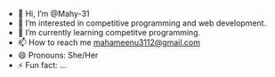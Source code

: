 - 👋 Hi, I’m @Mahy-31
- 👀 I’m interested in competitive programming and web development.
- 🌱 I’m currently learning competitve programming.
- 📫 How to reach me mahameenu3112@gmail.com
- 😄 Pronouns: She/Her
- ⚡ Fun fact: ...

<!---
Mahy-31/Mahy-31 is a ✨ special ✨ repository because its `README.md` (this file) appears on your GitHub profile.
You can click the Preview link to take a look at your changes.
--->
